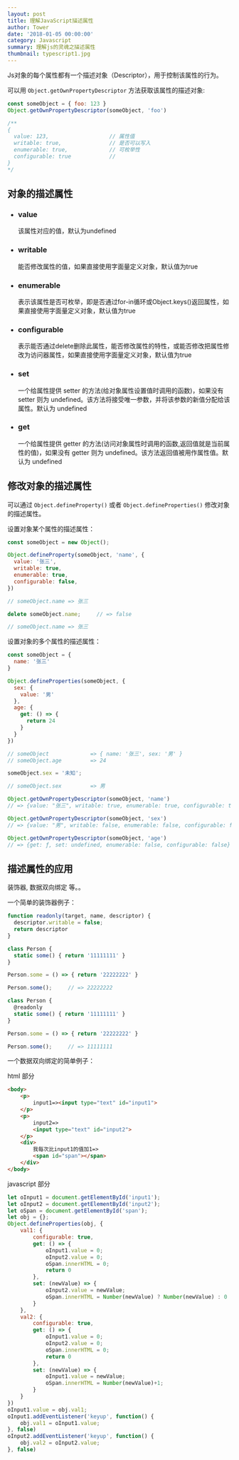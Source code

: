 ```yaml
---
layout: post
title: 理解JavaScript描述属性
author: Tower
date: '2018-01-05 00:00:00'
category: Javascript
summary: 理解js的灵魂之描述属性
thumbnail: typescript1.jpg
---
```


Js对象的每个属性都有一个描述对象（Descriptor），用于控制该属性的行为。

可以用 `Object.getOwnPropertyDescriptor` 方法获取该属性的描述对象:

```javascript
const someObject = { foo: 123 }
Object.getOwnPropertyDescriptor(someObject, 'foo')

/**
{
  value: 123,                   // 属性值
  writable: true,               // 是否可以写入
  enumerable: true,             // 可枚举性
  configurable: true            // 
}
*/
```

## 对象的描述属性

* ### value

  该属性对应的值，默认为undefined

* ### writable

  能否修改属性的值，如果直接使用字面量定义对象，默认值为true

* ### enumerable

  表示该属性是否可枚举，即是否通过for-in循环或Object.keys()返回属性，如果直接使用字面量定义对象，默认值为true

* ### configurable

  表示能否通过delete删除此属性，能否修改属性的特性，或能否修改把属性修改为访问器属性，如果直接使用字面量定义对象，默认值为true

* ### set

  一个给属性提供 setter 的方法(给对象属性设置值时调用的函数)，如果没有 setter 则为 undefined。该方法将接受唯一参数，并将该参数的新值分配给该属性。默认为 undefined

* ### get

  一个给属性提供 getter 的方法(访问对象属性时调用的函数,返回值就是当前属性的值)，如果没有 getter 则为 undefined。该方法返回值被用作属性值。默认为 undefined


## 修改对象的描述属性

可以通过 `Object.defineProperty()` 或者 `Object.defineProperties()` 修改对象的描述属性。

设置对象某个属性的描述属性：

```javascript
const someObject = new Object();

Object.defineProperty(someObject, 'name', {
  value: '张三',
  writable: true,
  enumerable: true,
  configurable: false,
})

// someObject.name => 张三

delete someObject.name;     // => false

// someObject.name => 张三
```

设置对象的多个属性的描述属性：

```javascript
const someObject = {
  name: '张三'
}

Object.defineProperties(someObject, {
  sex: {
    value: '男'
  },
  age: {
    get: () => {
      return 24
    }
  }
})

// someObject             => { name: '张三', sex: '男' }
// someObject.age         => 24

someObject.sex = '未知';

// someObject.sex         => 男

Object.getOwnPropertyDescriptor(someObject, 'name')
// => {value: "张三", writable: true, enumerable: true, configurable: true}

Object.getOwnPropertyDescriptor(someObject, 'sex')
// => {value: "男", writable: false, enumerable: false, configurable: false}

Object.getOwnPropertyDescriptor(someObject, 'age')
// => {get: ƒ, set: undefined, enumerable: false, configurable: false}

```


## 描述属性的应用

装饰器, 数据双向绑定 等。。

一个简单的装饰器例子：

```javascript
function readonly(target, name, descriptor) {
  descriptor.writable = false;
  return descriptor
}

class Person {
  static some() { return '11111111' }
}

Person.some = () => { return '22222222' }

Person.some();     // => 22222222

class Person {
  @readonly
  static some() { return '11111111' }
}

Person.some = () => { return '22222222' }

Person.some();     // => 11111111

```

一个数据双向绑定的简单例子：

html 部分
```html
<body>
    <p>
        input1=><input type="text" id="input1">
    </p>
    <p>
        input2=>
        <input type="text" id="input2">
    </p>
    <div>
        我每次比input1的值加1=>
        <span id="span"></span>
    </div>
</body>
```

javascript 部分
```javascript
let oInput1 = document.getElementById('input1');
let oInput2 = document.getElementById('input2');
let oSpan = document.getElementById('span');
let obj = {};
Object.defineProperties(obj, {
    val1: {
        configurable: true,
        get: () => {
            oInput1.value = 0;
            oInput2.value = 0;
            oSpan.innerHTML = 0;
            return 0
        },
        set: (newValue) => {
            oInput2.value = newValue;
            oSpan.innerHTML = Number(newValue) ? Number(newValue) : 0
        }
    },
    val2: {
        configurable: true,
        get: () => {
            oInput1.value = 0;
            oInput2.value = 0;
            oSpan.innerHTML = 0;
            return 0
        },
        set: (newValue) => {
            oInput1.value = newValue;
            oSpan.innerHTML = Number(newValue)+1;
        }
    }
})
oInput1.value = obj.val1;
oInput1.addEventListener('keyup', function() {
    obj.val1 = oInput1.value;
}, false)
oInput2.addEventListener('keyup', function() {
    obj.val2 = oInput2.value;
}, false)
```